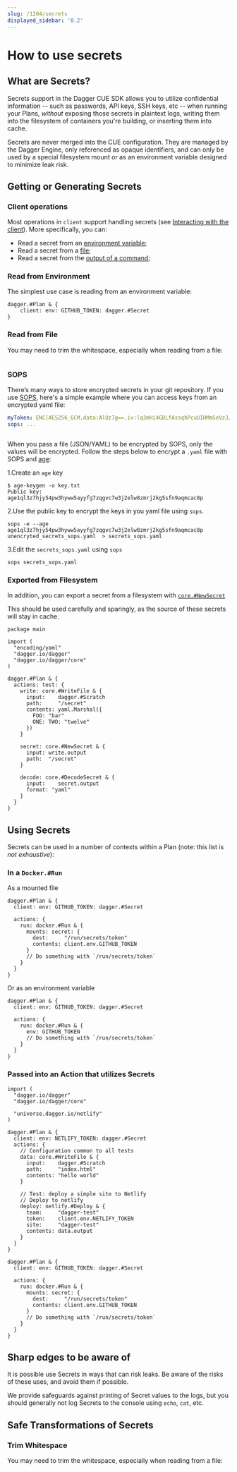 ```yaml
---
slug: /1204/secrets
displayed_sidebar: '0.2'
---
```


# How to use secrets

## What are Secrets?

Secrets support in the Dagger CUE SDK allows you to utilize confidential information -- such as passwords, API keys, SSH keys, etc -- when running your Plans, _without_ exposing those secrets in plaintext logs, writing them into the filesystem of containers you're building, or inserting them into cache.

Secrets are never merged into the CUE configuration. They are managed by the Dagger Engine, only  referenced as opaque identifiers, and can only be used by a special filesystem mount or as an environment variable designed to minimize leak risk.

## Getting or Generating Secrets

### Client operations

Most operations in `client` support handling secrets (see [Interacting with the client](./1203-client.md)). More specifically, you can:

- Read a secret from an [environment variable](#read-from-environment);
- Read a secret from a [file](#read-from-file);
- Read a secret from the [output of a command](#sops);

### Read from Environment

The simplest use case is reading from an environment variable:

```cue
dagger.#Plan & {
    client: env: GITHUB_TOKEN: dagger.#Secret
}
```

### Read from File

You may need to trim the whitespace, especially when reading from a file:

```cue file=../tests/core-concepts/secrets/plans/file.cue

```

### SOPS

There’s many ways to store encrypted secrets in your git repository. If you use [SOPS](https://github.com/mozilla/sops), here's a simple example where you can access keys from an encrypted yaml file:

```yaml title="secrets.yaml"
myToken: ENC[AES256_GCM,data:AlUz7g==,iv:lq3mHi4GDLfAssqhPcuUIHMm5eVzJ/EpM+q7RHGCROU=,tag:dzbT5dEGhMnHbiRTu4bHdg==,type:str]
sops: ...
```

```cue file=../tests/core-concepts/secrets/plans/sops.cue title="main.cue"

```

When you pass a file (JSON/YAML) to be encrypted by SOPS, only the values will be encrypted. Follow the steps below to encrypt a `.yaml` file with SOPS and [age](https://github.com/FiloSottile/age):

1.Create an `age` key

```shell
$ age-keygen -o key.txt
Public key: age1ql3z7hjy54pw3hyww5ayyfg7zqgvc7w3j2elw8zmrj2kg5sfn9aqmcac8p
```

2.Use the public key to encrypt the keys in you yaml file using `sops`.

```shell
sops -e --age age1ql3z7hjy54pw3hyww5ayyfg7zqgvc7w3j2elw8zmrj2kg5sfn9aqmcac8p unencryted_secrets_sops.yaml  > secrets_sops.yaml
```

3.Edit the `secrets_sops.yaml` using `sops`

```shell
sops secrets_sops.yaml
```

### Exported from Filesystem

In addition, you can export a secret from a filesystem with [`core.#NewSecret`](https://github.com/dagger/dagger/blob/main/pkg/dagger.io/dagger/core/secrets.cue#L22-L33)

This should be used carefully and sparingly, as the source of these secrets will stay in cache.

```cue
package main

import (
  "encoding/yaml"
  "dagger.io/dagger"
  "dagger.io/dagger/core"
)

dagger.#Plan & {
  actions: test: {
    write: core.#WriteFile & {
      input:    dagger.#Scratch
      path:     "/secret"
      contents: yaml.Marshal({
        FOO: "bar"
        ONE: TWO: "twelve"
      })
    }

    secret: core.#NewSecret & {
      input: write.output
      path:  "/secret"
    }

    decode: core.#DecodeSecret & {
      input:    secret.output
      format: "yaml"
    }
  }
}
```

## Using Secrets

Secrets can be used in a number of contexts within a Plan (note: this list is _not exhaustive_):

### In a `Docker.#Run`

As a mounted file

```cue
dagger.#Plan & {
  client: env: GITHUB_TOKEN: dagger.#Secret

  actions: {
    run: docker.#Run & {
      mounts: secret: {
        dest:     "/run/secrets/token"
        contents: client.env.GITHUB_TOKEN
      }
      // Do something with `/run/secrets/token`
    }
  }
}
```

Or as an environment variable

```cue
dagger.#Plan & {
  client: env: GITHUB_TOKEN: dagger.#Secret

  actions: {
    run: docker.#Run & {
      env: GITHUB_TOKEN
      // Do something with `/run/secrets/token`
    }
  }
}
```

### Passed into an Action that utilizes Secrets

```cue
import (
  "dagger.io/dagger"
  "dagger.io/dagger/core"

  "universe.dagger.io/netlify"
)

dagger.#Plan & {
  client: env: NETLIFY_TOKEN: dagger.#Secret
  actions: {
    // Configuration common to all tests
    data: core.#WriteFile & {
      input:    dagger.#Scratch
      path:     "index.html"
      contents: "hello world"
    }

    // Test: deploy a simple site to Netlify
    // Deploy to netlify
    deploy: netlify.#Deploy & {
      team:     "dagger-test"
      token:    client.env.NETLIFY_TOKEN
      site:     "dagger-test"
      contents: data.output
    }
  }
}
```

```cue
dagger.#Plan & {
  client: env: GITHUB_TOKEN: dagger.#Secret

  actions: {
    run: docker.#Run & {
      mounts: secret: {
        dest:     "/run/secrets/token"
        contents: client.env.GITHUB_TOKEN
      }
      // Do something with `/run/secrets/token`
    }
  }
}
```

<!-- TODO: Finish this ### Written to a file on the client -->

## Sharp edges to be aware of

It is possible use Secrets in ways that can risk leaks. Be aware of the risks of these uses, and avoid them if possible.

<!-- 
TODO: Provide examples of these 
- Baking secrets into a container, by copying them into a filesystem or container from a mount or environment variable
-->

We provide safeguards against printing of Secret values to the logs, but you should generally not log Secrets to the console using `echo`, `cat`, etc.

## Safe Transformations of Secrets

### Trim Whitespace

You may need to trim the whitespace, especially when reading from a file:

```cue file=../tests/core-concepts/secrets/plans/file.cue

```
